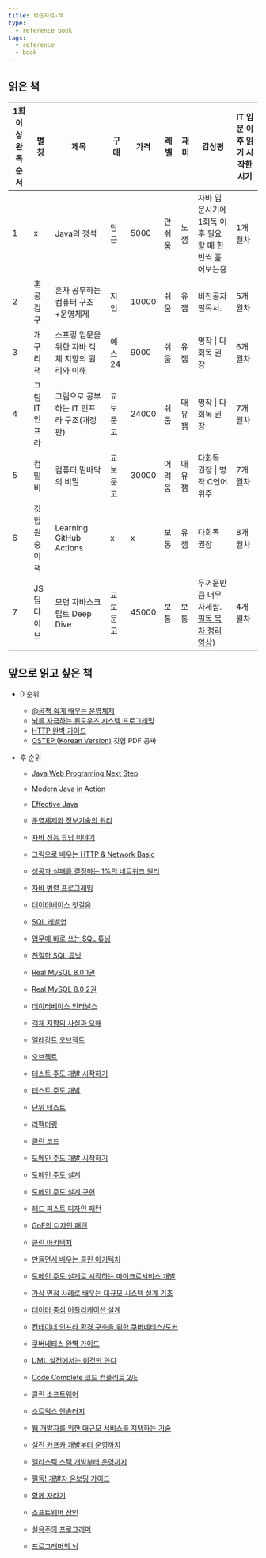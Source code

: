 ```yaml
---
title: 학습자료-책
type:
  - reference book
tags:
  - reference
  - book
---
```


## 읽은 책



| 1회 이상 완독 순서 | 별칭      | 제목                          | 구매   | 가격    | 레벨  | 재미  | 감상평                             | IT 입문 이후 읽기 시작한 시기 |
| ----- | ------- | --------------------------- | ---- | ----- | --- | --- | ------------------------------- | ---- |
| 1     | x       | Java의 정석                    | 당근   | 5000  | 안쉬움 | 노잼  | 자바 입문시기에 1회독 이후 필요할 때 한번씩 훑어보는용 | 1개월차 |
| 2     | 혼공컴구    | 혼자 공부하는 컴퓨터 구조+운영체제         | 지인   | 10000 | 쉬움  | 유잼  | 비전공자 필독서.                       | 5개월차 |
| 3     | 개구리책    | 스프링 입문을 위한 자바 객체 지향의 원리와 이해 | 예스24 | 9000  | 쉬움  | 유잼  | 명작  \|  다회독 권장                  | 6개월차 |
| 4     | 그림IT인프라 | 그림으로 공부하는 IT 인프라 구조(개정판)    | 교보문고 | 24000 | 쉬움  | 대유잼 | 명작  \|  다회독 권장                  | 7개월차 |
| 5     | 컴밑비     | 컴퓨터 밑바닥의 비밀                 | 교보문고 | 30000 | 어려움 | 대유잼 | 다회독 권장  \|  명작 C언어 위주           | 7개월차 |
| 6     | 깃헙원숭이책  | Learning GitHub Actions     | x    | x     | 보통  | 유잼  | 다회독 권장                          | 8개월차 |
| 7     | JS딥다이브  | 모던 자바스크립트 Deep Dive     | 교보문고  | 45000     | 보통  | 보통  | 두꺼운만큼 너무 자세함.  [필독 목차 정리 영상)](https://youtu.be/RdbVLzAfB44?si=kUTC-9hRpKdh_ZLL)                          | 4개월차 |



## 앞으로 읽고 싶은 책

- 0 순위
	- [@곰책 쉽게 배우는 운영체제](#)
	- [뇌를 자극하는 윈도우즈 시스템 프로그래밍](#)
	- [HTTP 완벽 가이드](http://www.kyobobook.co.kr/product/detailViewKor.laf?ejkGb=KOR&mallGb=KOR&barcode=9788966261208&orderClick=LEa&Kc=)
	- [OSTEP (Korean Version)](https://github.com/remzi-arpacidusseau/ostep-translations) 깃헙 PDF 공짜


- 후 순위
	- [Java Web Programing Next Step]()
	- [Modern Java in Action]()
	- [Effective Java]()
	- [운영체제와 정보기술의 원리](http://www.kyobobook.co.kr/product/detailViewKor.laf?ejkGb=KOR&mallGb=KOR&barcode=9791158903589)
	- [자바 성능 튜닝 이야기]()
	- [그림으로 배우는 HTTP & Network Basic](http://www.kyobobook.co.kr/product/detailViewKor.laf?ejkGb=KOR&mallGb=KOR&barcode=9788931447897&orderClick=LEa&Kc=)
	- [성공과 실패를 결정하는 1%의 네트워크 원리](http://www.kyobobook.co.kr/product/detailViewKor.laf?ejkGb=KOR&mallGb=KOR&barcode=9788931556742&orderClick=LEa&Kc=)
	- [자바 병렬 프로그래밍](http://www.kyobobook.co.kr/product/detailViewKor.laf?ejkGb=KOR&mallGb=KOR&barcode=9788960770485&orderClick=LEa&Kc=)
	- [데이터베이스 첫걸음](http://www.kyobobook.co.kr/product/detailViewKor.laf?ejkGb=KOR&mallGb=KOR&barcode=9788968487316&orderClick=LEa&Kc=)
	- [SQL 레벨업](http://www.kyobobook.co.kr/product/detailViewKor.laf?mallGb=KOR&ejkGb=KOR&barcode=9788968482519)
	- [업무에 바로 쓰는 SQL 튜닝](http://www.kyobobook.co.kr/product/detailViewKor.laf?ejkGb=KOR&barcode=9791162244500)
	- [친절한 SQL 튜닝](http://www.kyobobook.co.kr/product/detailViewKor.laf?ejkGb=KOR&mallGb=KOR&barcode=9791196395704&orderClick=LAG&Kc=)
	- [Real MySQL 8.0 1권](http://www.kyobobook.co.kr/product/detailViewKor.laf?ejkGb=KOR&mallGb=KOR&barcode=9791158392703&orderClick=LEa&Kc=)
	- [Real MySQL 8.0 2권](http://www.kyobobook.co.kr/product/detailViewKor.laf?ejkGb=KOR&mallGb=KOR&barcode=9791158392727&orderClick=LEa&Kc=)
	- [데이터베이스 인터널스](http://kyobo.link/ttmL)

	- [객체 지향의 사실과 오해](http://www.kyobobook.co.kr/product/detailViewKor.laf?ejkGb=KOR&mallGb=KOR&barcode=9788998139766&orderClick=LEa&Kc=)
	- [엘레강트 오브젝트](http://www.kyobobook.co.kr/product/detailViewKor.laf?mallGb=KOR&ejkGb=KOR&barcode=9791187497219#book_info)
	- [오브젝트](http://www.kyobobook.co.kr/product/detailViewKor.laf?mallGb=KOR&ejkGb=KOR&linkClass=331501&barcode=9791158391409)

	- [테스트 주도 개발 시작하기](http://www.kyobobook.co.kr/product/detailViewKor.laf?ejkGb=KOR&mallGb=KOR&barcode=9788980783052&orderClick=LEa&Kc=)
	- [테스트 주도 개발](http://www.kyobobook.co.kr/product/detailViewKor.laf?mallGb=KOR&ejkGb=KOR&linkClass=330202&barcode=9788966261024)
	- [단위 테스트](http://www.kyobobook.co.kr/product/detailViewKor.laf?mallGb=KOR&ejkGb=KOR&barcode=9791161755748)

	- [리팩터링](http://www.kyobobook.co.kr/product/detailViewKor.laf?ejkGb=KOR&mallGb=KOR&barcode=9791162242742&orderClick=LEa&Kc=)
	- [클린 코드](http://www.kyobobook.co.kr/product/detailViewKor.laf?ejkGb=KOR&mallGb=KOR&barcode=9788966260959&orderClick=LEa&Kc=)

	- [도메인 주도 개발 시작하기](http://www.kyobobook.co.kr/product/detailViewKor.laf?ejkGb=KOR&mallGb=KOR&barcode=9791162245385&orderClick=LEa&Kc=)
	- [도메인 주도 설계](http://www.kyobobook.co.kr/product/detailViewKor.laf?ejkGb=KOR&mallGb=KOR&barcode=9788992939850&orderClick=LEa&Kc=)
	- [도메인 주도 설계 구현](http://kyobo.link/ZczQ)

	- [헤드 퍼스트 디자인 패턴](http://www.kyobobook.co.kr/product/detailViewKor.laf?ejkGb=KOR&mallGb=KOR&barcode=9791162245262&orderClick=LEa&Kc=)
	- [GoF의 디자인 패턴](http://www.kyobobook.co.kr/product/detailViewKor.laf?ejkGb=KOR&mallGb=KOR&barcode=9791195444953&orderClick=LAG&Kc=)

	- [클린 아키텍처](http://www.kyobobook.co.kr/product/detailViewKor.laf?ejkGb=KOR&mallGb=KOR&barcode=9788966262472&orderClick=LEa&Kc=)
	- [만들면서 배우는 클린 아키텍처](http://www.kyobobook.co.kr/product/detailViewKor.laf?ejkGb=KOR&mallGb=KOR&barcode=9791158392758&orderClick=LEa&Kc=)
	- [도메인 주도 설계로 시작하는 마이크로서비스 개발](http://www.kyobobook.co.kr/product/detailViewKor.laf?ejkGb=KOR&mallGb=KOR&barcode=9791158392468&orderClick=LAG&Kc=)
	- [가상 면접 사례로 배우는 대규모 시스템 설계 기초](http://www.kyobobook.co.kr/product/detailViewKor.laf?ejkGb=KOR&mallGb=KOR&barcode=9788966263158&orderClick=LEa&Kc=)
	- [데이터 중심 어플리케이션 설계](http://kyobo.link/Gxg2)

	- [컨테이너 인프라 환경 구축을 위한 쿠버네티스/도커](http://www.kyobobook.co.kr/product/detailViewKor.laf?ejkGb=KOR&mallGb=KOR&barcode=9791165215743&orderClick=LAG&Kc=)
	- [쿠버네티스 완벽 가이드](http://www.kyobobook.co.kr/product/detailViewKor.laf?ejkGb=KOR&mallGb=KOR&barcode=9791165216283&orderClick=LEa&Kc=)

	- [UML 실전에서는 이것만 쓴다](http://www.kyobobook.co.kr/product/detailViewKor.laf?mallGb=KOR&ejkGb=KOR&barcode=9788991268937)
	- [Code Complete 코드 컴플리트 2/E](http://www.kyobobook.co.kr/product/detailViewKor.laf?ejkGb=KOR&mallGb=KOR&barcode=9791158390600&orderClick=LAG&Kc=)
	- [클린 소프트웨어](http://www.kyobobook.co.kr/product/detailViewKor.laf?ejkGb=KOR&mallGb=KOR&barcode=9791185890852&orderClick=LEa&Kc=)
	- [소트웍스 앤솔러지](http://www.kyobobook.co.kr/product/detailViewKor.laf?ejkGb=KOR&mallGb=KOR&barcode=9788992939249&orderClick=LAG&Kc=)
	- [웹 개발자를 위한 대규모 서비스를 지탱하는 기술](http://www.kyobobook.co.kr/product/detailViewKor.laf?ejkGb=KOR&mallGb=KOR&barcode=9788994506128&orderClick=LEa&Kc=)

	- [실전 카프카 개발부터 운영까지](http://www.kyobobook.co.kr/product/detailViewKor.laf?ejkGb=KOR&mallGb=KOR&barcode=9791189909345&orderClick=LAG&Kc=)
	- [엘라스틱 스택 개발부터 운영까지](http://kyobo.link/pq0G)

	- [필독! 개발자 온보딩 가이드](https://product.kyobobook.co.kr/detail/S000202318866)
	- [함께 자라기](http://www.kyobobook.co.kr/product/detailViewKor.laf?ejkGb=KOR&mallGb=KOR&barcode=9788966262335&orderClick=LEa&Kc=)
	- [소프트웨어 장인](http://www.kyobobook.co.kr/product/detailViewKor.laf?mallGb=KOR&ejkGb=KOR&linkClass=330113&barcode=9791186659489)
	- [실용주의 프로그래머](http://www.kyobobook.co.kr/product/detailViewKor.laf?ejkGb=KOR&mallGb=KOR&barcode=9788966263363&orderClick=LAG&Kc=)
	- [프로그래머의 뇌](http://kyobo.link/b6gp)
